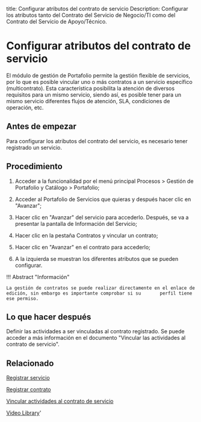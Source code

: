 title: Configurar atributos del contrato de servicio
Description: Configurar los atributos tanto del Contrato del Servicio de Negocio/TI como del Contrato del Servicio de Apoyo/Técnico.
# Configurar atributos del contrato de servicio

El módulo de gestión de Portafolio permite la gestión flexible de servicios, por lo que es posible vincular uno o más contratos a un servicio específico (multicontrato). Esta característica posibilita la atención de diversos requisitos para un mismo servicio, siendo así, es posible tener para un mismo servicio diferentes flujos de atención, SLA, condiciones de operación, etc.

Antes de empezar
--------------------

Para configurar los atributos del contrato del servicio, es necesario tener registrado un servicio.

Procedimiento
-----------------

1.  Acceder a la funcionalidad por el menú principal Procesos \> Gestión de
    Portafolio y Catálogo \> Portafolio;

2.  Acceder al Portafolio de Servicios que quieras y después hacer clic en
    "Avanzar";

3.  Hacer clic en "Avanzar" del servicio para accederlo. Después, se va a
    presentar la pantalla de Información del Servicio;

4.  Hacer clic en la pestaña Contratos y vincular un contrato;

5.  Hacer clic en "Avanzar" en el contrato para accederlo;

6.  A la izquierda se muestran los diferentes atributos que se pueden configurar.


!!! Abstract "Información"

    La gestión de contratos se puede realizar directamente en el enlace de edición, sin embargo es importante comprobar si su       perfil tiene ese permiso.


Lo que hacer después
----------------------

Definir las actividades a ser vinculadas al contrato registrado. Se puede acceder a más información
en el documento "Vincular las actividades al contrato de servicio".

Relacionado
---------

[Registrar servicio](/es-es/citsmart-platform-9/processes/portfolio-and-catalog/use/register-a-service.html)

[Registrar contrato](/es-es/citsmart-platform-9/processes/portfolio-and-catalog/configuration/register-contract.html)

[Vincular actividades al contrato de servicio](/es-es/citsmart-platform-9/processes/portfolio-and-catalog/use/link-activity-to-service-contract.html)


<i class='fa fa-youtube-play  fa-2x' style='color:#97ce17;vertical-align: middle;'> </i> [Video Library](https://www.youtube.com/playlist?list=PLB5qK2uzf2ROUXdrTeH-_n6tXmG4oPtoz)'

<!-- !!! tip "About"

    <b>Product/Version:</b> CITSmart | 8.00 &nbsp;&nbsp;
    <b>Updated:</b>01/24/2021 – Anna Martins
